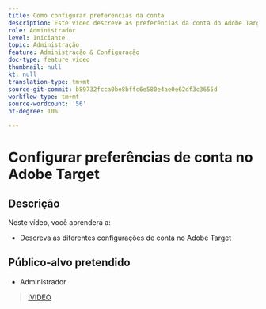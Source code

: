 ```yaml
---
title: Como configurar preferências da conta
description: Este vídeo descreve as preferências da conta do Adobe Target. Assista a este vídeo para ver exemplos de como diferentes configurações afetam o Adobe Target.
role: Administrador
level: Iniciante
topic: Administração
feature: Administração & Configuração
doc-type: feature video
thumbnail: null
kt: null
translation-type: tm+mt
source-git-commit: b89732fcca0be8bffc6e580e4ae0e62df3c3655d
workflow-type: tm+mt
source-wordcount: '56'
ht-degree: 10%

---
```



# Configurar preferências de conta no Adobe Target

## Descrição

Neste vídeo, você aprenderá a:

* Descreva as diferentes configurações de conta no Adobe Target

## Público-alvo pretendido

* Administrador

>[!VIDEO](https://video.tv.adobe.com/v/17379/?quality=12)